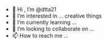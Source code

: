 - 👋 Hi , I’m @dtta21
- 👀 I’m interested in ... creative things 
- 🌱 I’m currently learning ... 
- 💞️ I’m looking to collaborate on ...
- 📫 How to reach me ...

<!---
dtta21/dtta21 is a ✨ special ✨ repository because its `README.md` (this file) appears on your GitHub profile.
You can click the Preview link to take a look at your changes.
--->
